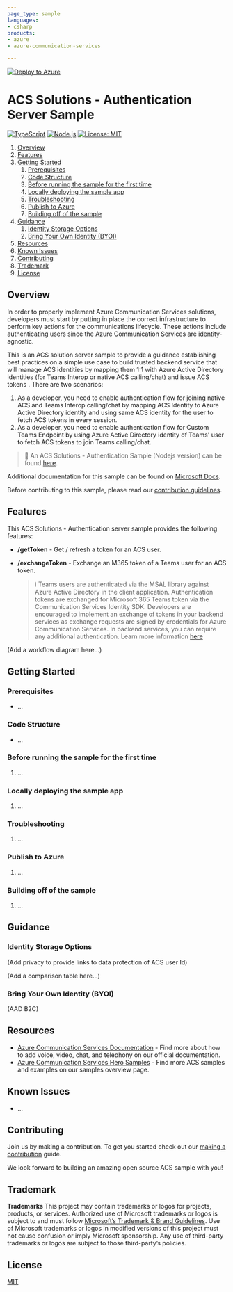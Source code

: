 ```yaml
---
page_type: sample
languages:
- csharp
products:
- azure
- azure-communication-services

---
```


[![Deploy to Azure](https://aka.ms/deploytoazurebutton)]()

# ACS Solutions - Authentication Server Sample

<!--[![CI build status](https://github.com/Azure-Samples/communication-services-authentication-hero-nodejs/workflows/CI/badge.svg?branch=main)](https://github.com/Azure-Samples/communication-services-authentication-hero-nodejs/actions/workflows/ci.yml?query=branch%3Amain)-->
[![TypeScript](https://img.shields.io/badge/%3C%2F%3E-TypeScript-%230074c1.svg)](https://www.typescriptlang.org/)
[![Node.js](https://img.shields.io/badge/%3C%2F%3E-Node.js-%230074c1.svg)](https://nodejs.org/en/)
[![License: MIT](https://img.shields.io/badge/License-MIT-yellow.svg)](https://opensource.org/licenses/MIT)

1. [Overview](#overview)
2. [Features](#features)
3. [Getting Started](#getting-started)
   1. [Prerequisites](#prerequisites)
   2. [Code Structure](#code-structure)
   3. [Before running the sample for the first time](#before-running-the-sample-for-the-first-time)
   4. [Locally deploying the sample app](#locally-deploying-the-sample-app)
   5. [Troubleshooting](#troubleshooting)
   6. [Publish to Azure](#publish-to-azure)
   7. [Building off of the sample](#building-off-of-the-sample)
4. [Guidance](#guidance)
   1. [Identity Storage Options](#Iidentity-storage-options)
   2. [Bring Your Own Identity (BYOI)](#bring-your-own-identity-byoi)
5. [Resources](#resources)
6. [Known Issues](#known-issues)
7. [Contributing](#contributing)
8. [Trademark](#trademark)
9. [License](#license)

## Overview

In order to properly implement Azure Communication Services solutions, developers must start by putting in place the correct infrastructure to perform key actions for the communications lifecycle. These actions include authenticating users since the Azure Communication Services are identity-agnostic.

This is an ACS solution server sample to provide a guidance establishing best practices on a simple use case to build trusted backend service that will manage ACS identities by mapping them 1:1 with Azure Active Directory identities (for Teams Interop or native ACS calling/chat) and issue ACS tokens . There are two scenarios:

1. As a developer, you need to enable authentication flow for joining native ACS and Teams Interop calling/chat by mapping ACS Identity to Azure Active Directory identity and using same ACS identity for the user to fetch ACS tokens in every session.
2. As a developer, you need to enable authentication flow for Custom Teams Endpoint by using Azure Active Directory identity of Teams' user to fetch ACS tokens to join Teams calling/chat.

> :loudspeaker: An ACS Solutions - Authentication Sample (Nodejs version) can be found [here](https://github.com/Azure-Samples/communication-services-authentication-hero-javascript).

Additional documentation for this sample can be found on [Microsoft Docs](https://docs.microsoft.com/azure/communication-services/samples/calling-hero-sample).

Before contributing to this sample, please read our [contribution guidelines](./CONTRIBUTING.md).

## Features

This ACS Solutions - Authentication server sample provides the following features:

* **/getToken** - Get / refresh a token for an ACS user.

* **/exchangeToken** - Exchange an M365 token of a Teams user for an ACS token.

  > :information_source: Teams users are authenticated via the MSAL library against Azure Active Directory in the client application. Authentication tokens are exchanged for Microsoft 365 Teams token via the Communication Services Identity SDK. Developers are encouraged to implement an exchange of tokens in your backend services as exchange requests are signed by credentials for Azure Communication Services. In backend services, you can require any additional authentication. Learn more information [here](https://docs.microsoft.com/en-ca/azure/communication-services/concepts/teams-interop#microsoft-365-teams-identity)


(Add a workflow diagram here...)

## Getting Started

### Prerequisites

- ...

### Code Structure

- ...

### Before running the sample for the first time

1. ...

### Locally deploying the sample app

1. ...

### Troubleshooting

1. ...

### Publish to Azure

1. ...

### Building off of the sample

1. ...

## Guidance

### Identity Storage Options

(Add privacy to provide links to data protection of ACS user Id)

(Add a comparison table here...)

### Bring Your Own Identity (BYOI)

(AAD B2C)

## Resources

- [Azure Communication Services Documentation](https://docs.microsoft.com/en-us/azure/communication-services/) - Find more about how to add voice, video, chat, and telephony on our official documentation.
- [Azure Communication Services Hero Samples](https://docs.microsoft.com/en-us/azure/communication-services/samples/overview) - Find more ACS samples and examples on our samples overview page.

## Known Issues

* ...

## Contributing

Join us by making a contribution. To get you started check out our [making a contribution](<.>) guide.

We look forward to building an amazing open source ACS sample with you!

## Trademark

**Trademarks** This project may contain trademarks or logos for projects, products, or services. Authorized use of Microsoft trademarks or logos is subject to and must follow [Microsoft’s Trademark & Brand Guidelines](https://www.microsoft.com/en-us/legal/intellectualproperty/trademarks/usage/general). Use of Microsoft trademarks or logos in modified versions of this project must not cause confusion or imply Microsoft sponsorship. Any use of third-party trademarks or logos are subject to those third-party’s policies.

## License

[MIT](LICENSE.md)
